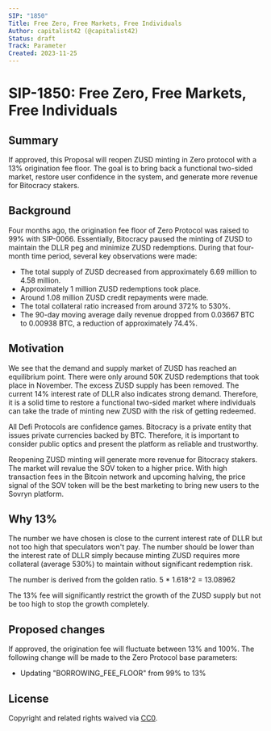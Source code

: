 ```yaml
---
SIP: "1850"
Title: Free Zero, Free Markets, Free Individuals
Author: capitalist42 (@capitalist42)
Status: draft
Track: Parameter
Created: 2023-11-25
---
```


# SIP-1850: Free Zero, Free Markets, Free Individuals

## Summary

If approved, this Proposal will reopen ZUSD minting in Zero protocol with a 13% origination fee floor. The goal is to bring back a functional two-sided market, restore user confidence in the system, and generate more revenue for Bitocracy stakers.

## Background

Four months ago, the origination fee floor of Zero Protocol was raised to 99% with SIP-0066. Essentially, Bitocracy paused the minting of ZUSD to maintain the DLLR peg and minimize ZUSD redemptions.
During that four-month time period, several key observations were made:

- The total supply of ZUSD decreased from approximately 6.69 million to 4.58 million.
- Approximately 1 million ZUSD redemptions took place.
- Around 1.08 million ZUSD credit repayments were made.
- The total collateral ratio increased from around 372% to 530%.
- The 90-day moving average daily revenue dropped from 0.03667 BTC to 0.00938 BTC, a reduction of approximately 74.4%.

## Motivation

We see that the demand and supply market of ZUSD has reached an equilibrium point. There were only around 50K ZUSD redemptions that took place in November. The excess ZUSD supply has been removed. The current 14% interest rate of DLLR also indicates strong demand. Therefore, it is a solid time to restore a functional two-sided market where individuals can take the trade of minting new ZUSD with the risk of getting redeemed.

All Defi Protocols are confidence games. Bitocracy is a private entity that issues private currencies backed by BTC. Therefore, it is important to consider public optics and present the platform as reliable and trustworthy.

Reopening ZUSD minting will generate more revenue for Bitocracy stakers. The market will revalue the SOV token to a higher price. With high transaction fees in the Bitcoin network and upcoming halving, the price signal of the SOV token will be the best marketing to bring new users to the Sovryn platform.

## Why 13%

The number we have chosen is close to the current interest rate of DLLR but not too high that speculators won't pay. The number should be lower than the interest rate of DLLR simply because minting ZUSD requires more collateral (average 530%) to maintain without significant redemption risk.

The number is derived from the golden ratio.
5 \* 1.618^2 = 13.08962

The 13% fee will significantly restrict the growth of the ZUSD supply but not be too high to stop the growth completely.

## Proposed changes

If approved, the origination fee will fluctuate between 13% and 100%.
The following change will be made to the Zero Protocol base parameters:

- Updating "BORROWING_FEE_FLOOR" from 99% to 13%

## License

Copyright and related rights waived via [CC0](https://creativecommons.org/publicdomain/zero/1.0/).
